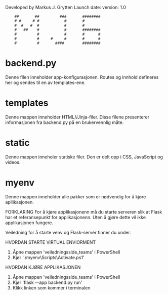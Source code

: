Developed by Markus J. Grytten 
Launch date: 
version: 1.0

        ##       ##         ###       ########
        # #     # #           #       #       
        #  #   #  #           #       #
        #   ##    #           #       ########
        #         #           #       #      #
        #         #     #     #       #      #
        #         #       ####        ########


# backend.py
Denne filen inneholder app-konfigurasjonen. 
Routes og innhold defineres her og sendes til en av templates-ene. 

# templates 
Denne mappen inneholder HTML//Jinja-filer.
Disse filene presenterer informasjonen fra backend.py på en brukervennlig måte.

# static 
Denne mappen inneholer statiske filer.
Den er delt opp i CSS, JavaScript og videos.

# myenv
Denne mappen inneholder alle pakker som er nødvendig for å kjøre apllikasjonen. 

FORKLARING 
For å kjøre applikasjonenn må du starte serveren slik at Flask har et referansepunkt for applikasjonenn. Uten å gjøre dette vil ikke applikasjonen fungere. 

Veiledning for å starte venv og Flask-server finner du under. 

HVORDAN STARTE VIRTUAL ENVIORMENT 
1. Åpne mappen 'veiledningsside_teams' i PowerShell
2. Kjør '.\myenv\Scripts\Activate.ps1'

HVORDAN KJØRE APPLIKASJONEN 
1. Åpne mappen 'veiledningsside_teams' i PowerShell
2. Kjør 'flask --app backend.py run'
3. Klikk linken som kommer i terminalen 
